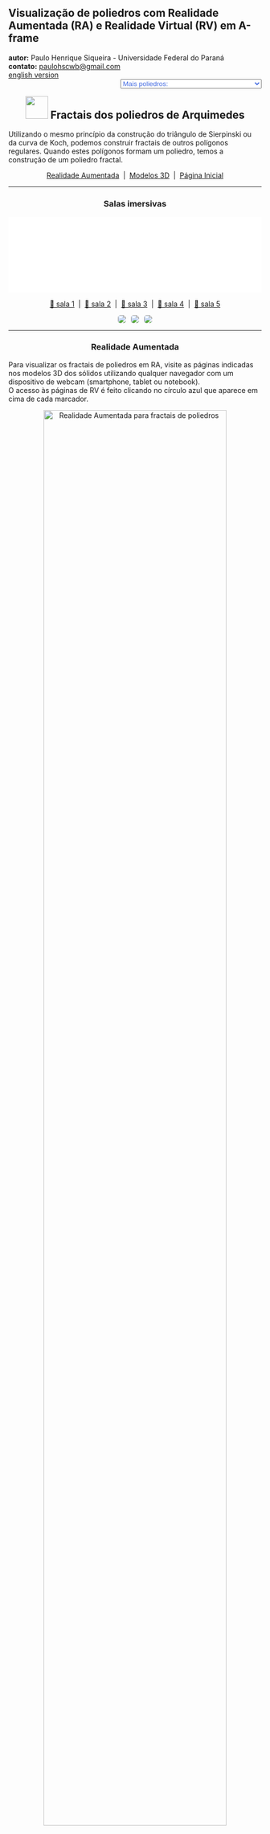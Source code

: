 <link rel="stylesheet" href="../../scripts/style.css">
<meta charset="utf-8">
<link rel="icon" type="image/png" href="../vr/salas/imagens/icone.png">
<h2>Visualização de poliedros com Realidade Aumentada (RA) e Realidade Virtual (RV) em A-frame</h2>
<b>autor:</b> Paulo Henrique Siqueira - Universidade Federal do Paraná
<br><b>contato:</b> <a href="#"> paulohscwb@gmail.com </a>
<br><a href="https://paulohscwb.github.io/polyhedra2/fractalarchimedean/">english version</a>
<form style="margin: 0 auto; float:right; text-align:right; width:100%; margin-bottom:15px;">
	<select id="url" onchange="urlHandler(this.value)" style="color:royalblue;">
		<option disabled selected>Mais poliedros:</option>
		<option value="../../ArchimedeanCatalanHulls/pt-br/">Cascos convexos de Arquimedes e Catalan</option>
		<option value="../../fractalplatonic/pt-br/">Fractais dos poliedros de Platão</option>
		<option value="../../fractalnonconvex/pt-br/">Fractais dos poliedros não convexos</option>
		<option disabled value="../../fractalarchimedean/pt-br/">Fractais dos poliedros de Arquimedes</option>
		<option value="../../chamfered/pt-br/">Poliedros chanfrados</option>
		<option value="../../propellor/pt-br/">Poliedros de hélice</option>
		<option value="../../diamonds/pt-br/">Poliedros de diamante</option>
	</select>
</form>
<script>
function urlHandler(value) {                               
    window.location.assign(`${value}`);
}
</script>

<p id="p1"></p>
  <h2 align="center"><img src="../vr/salas/imagens/icone.png" style="margin-bottom:-10px" width="45"> Fractais dos poliedros de Arquimedes</h2>
  Utilizando o mesmo princípio da construção do triângulo de Sierpinski ou da curva de Koch, podemos construir fractais de outros polígonos regulares. Quando estes polígonos formam um poliedro, temos a construção de um poliedro fractal.

 <p align="center"><a href="#ra">Realidade Aumentada</a><span>&nbsp;&nbsp;|&nbsp;&nbsp;</span><a href="#m3d">Modelos 3D</a><span>&nbsp;&nbsp;|&nbsp;&nbsp;</span><a href="../../pt-br/">Página Inicial</a></p>
<hr>
 <h3 align="center">Salas imersivas</h3>
  <div class="embed-container"><iframe width="100%" src="../sala1.htm" title="Sala Imersiva de fractais de poliedros" frameborder="0" loading="lazy"></iframe></div>
  <p align="center"><a href="../sala1.htm" target="_blank">&#x1f517; sala 1</a><span>&nbsp;&nbsp;|&nbsp;&nbsp;</span><a href="../sala2.htm" target="_blank">&#x1f517; sala 2</a><span>&nbsp;&nbsp;|&nbsp;&nbsp;</span><a href="../sala3.htm" target="_blank">&#x1f517; sala 3</a><span>&nbsp;&nbsp;|&nbsp;&nbsp;</span><a href="../sala4.htm" target="_blank">&#x1f517; sala 4</a><span>&nbsp;&nbsp;|&nbsp;&nbsp;</span><a href="../sala5.htm" target="_blank">&#x1f517; sala 5</a></p>
  <p align="center"><img src="../../../cotadas/videos/frac_arq1.gif" style="max-width: 31.5%; border-radius:5px; margin-right:2%" loading="lazy"/><img src="../../../cotadas/videos/frac_arq2.gif" style="max-width: 31.5%; border-radius:5px; margin-right:2%" loading="lazy"/><img src="../../../cotadas/videos/frac_arq3.gif" style="max-width: 31.5%; border-radius:5px" loading="lazy"/></p>
  <hr>
  <h3 id="ra" align="center">Realidade Aumentada</h3>
  Para visualizar os fractais de poliedros em RA, visite as páginas indicadas nos modelos 3D dos sólidos utilizando qualquer navegador com um dispositivo de webcam (smartphone, tablet ou notebook).
<br>O acesso às páginas de RV é feito clicando no círculo azul que aparece em cima de cada marcador.
<p align="center"><img style="border-radius:7px;" alt="Realidade Aumentada para fractais de poliedros" src="../ar/example.jpg" width="85%"></p>
<p align="center"><img src="../ar/fractalarchimedean.gif" alt="Realidade Aumentada para fractais de poliedros" style="max-width: 92%; border-radius:5px;" loading="lazy"/></p>
<hr>
<h3 id="m3d" align="center">Modelos 3D</h3>
<!-- <iframe width="560" height="315" style="max-width:100%" src="https://www.youtube.com/embed/videoseries?list=PLy0I_lGW8HxXIEDyrj14E7sqOR33oFOdr" title="YouTube video player" frameborder="0" allow="accelerometer; autoplay; clipboard-write; encrypted-media; gyroscope; picture-in-picture; web-share" allowfullscreen></iframe> -->
<h4>1. Fractal do cuboctaedro</h4>
<a href="../vr/FractalCuboctahedron.htm" target="_blank" title="modelo 3D" class="fotoA"><img src="../ar/31A.png" class="foto" alt="Fractal do cuboctaedro"></a><img src="../ar/31.png" class="qr">
 <br><br>Aplicando-se o princípio de construção da curva de Sierpinski nos vértices das faces quadradas do cuboctaedro, obtemos um fractal do cuboctaedro. Na primeira ordem de construção do fractal, construímos um novo sólido em cada vértice do poliedro original. Neste exemplo, temos as representações do sólido nas ordens 0, 1, 2 e 3.
 <table>
	<tr>
		<th>ordem</th>
		<th>poliedros</th>
		<th>faces</th>
		<th>arestas</th>
		<th>vértices</th>
	</tr>
	<tr>
		<td>0</td>
		<td>1</td>
		<td>14</td>
		<td>24</td>
		<td>12</td>
	</tr>
	<tr>
		<td>1</td>
		<td>12</td>
		<td>168</td>
		<td>288</td>
		<td>144</td>
	</tr>
	<tr>
		<td>2</td>
		<td>144</td>
		<td>2016</td>
		<td>3456</td>
		<td>1728</td>
	</tr>
	<tr>
		<td>3</td>
		<td>1728</td>
		<td>24192</td>
		<td>41472</td>
		<td>20736</td>
	</tr>
 </table>
 <a href="../ra.html" class="raAR" title="Realidade aumentada" target="_blank"></a>
<hr>
<h4>2. Fractal do icosidodecaedro</h4>
<a href="../vr/FractalIcosidodecahedron.htm" target="_blank" title="modelo 3D" class="fotoA"><img src="../ar/32A.png" class="foto" alt="Fractal do icosidodecaedro"></a><img src="../ar/32.png" class="qr">
 <br><br>Aplicando-se o princípio de construção da curva de Koch nas faces triangulares do icosidodecaedro, obtemos um fractal do icosidodecaedro. Na primeira ordem de construção do fractal, construímos um novo sólido em cada face triangular do poliedro original. Neste exemplo, temos as representações do sólido nas ordens 0, 1, 2 e 3.
 <table>
	<tr>
		<th>ordem</th>
		<th>poliedros</th>
		<th>faces</th>
		<th>arestas</th>
		<th>vértices</th>
	</tr>
	<tr>
		<td>0</td>
		<td>1</td>
		<td>32</td>
		<td>60</td>
		<td>30</td>
	</tr>
	<tr>
		<td>1</td>
		<td>21</td>
		<td>672</td>
		<td>1260</td>
		<td>630</td>
	</tr>
	<tr>
		<td>2</td>
		<td>441</td>
		<td>14112</td>
		<td>26460</td>
		<td>13230</td>
	</tr>
	<tr>
		<td>3</td>
		<td>9261</td>
		<td>296352</td>
		<td>555660</td>
		<td>277830</td>
	</tr>
 </table>
 <a href="../ra.html" class="raAR" title="Realidade aumentada" target="_blank"></a>
<hr>
<h4>3. Fractal do rombicosidodecaedro</h4>
<a href="../vr/FractalRhombicosidodecahedron.htm" target="_blank" title="modelo 3D" class="fotoA"><img src="../ar/33A.png" class="foto" alt="Fractal do rombicosidodecaedro"></a><img src="../ar/33.png" class="qr">
 <br><br>Aplicando-se o princípio de construção da curva de Koch nas faces pentagonais do rombicosidodecaedro, obtemos um fractal do rombicosidodecaedro. Na primeira ordem de construção do fractal, construímos um novo sólido em cada face pentagonal do poliedro original. Neste exemplo, temos as representações do sólido nas ordens 0, 1, 2 e 3.
 <table>
	<tr>
		<th>ordem</th>
		<th>poliedros</th>
		<th>faces</th>
		<th>arestas</th>
		<th>vértices</th>
	</tr>
	<tr>
		<td>0</td>
		<td>1</td>
		<td>62</td>
		<td>120</td>
		<td>60</td>
	</tr>
	<tr>
		<td>1</td>
		<td>13</td>
		<td>806</td>
		<td>1560</td>
		<td>780</td>
	</tr>
	<tr>
		<td>2</td>
		<td>169</td>
		<td>10478</td>
		<td>20280</td>
		<td>10140</td>
	</tr>
	<tr>
		<td>3</td>
		<td>2197</td>
		<td>136214</td>
		<td>263640</td>
		<td>131820</td>
	</tr>
 </table>
 <a href="../ra.html" class="raAR" title="Realidade aumentada" target="_blank"></a>
<hr>
<h4>4. Fractal do rombicuboctaedro</h4>
<a href="../vr/FractalRhombicuboctahedron.htm" target="_blank" title="modelo 3D" class="fotoA"><img src="../ar/34A.png" class="foto" alt="Fractal do rombicuboctaedro"></a><img src="../ar/34.png" class="qr">
 <br><br>Aplicando-se o princípio de construção da curva de Koch nas faces triangulares do rombicuboctaedro, obtemos um fractal do rombicuboctaedro. Na primeira ordem de construção do fractal, construímos um novo sólido em cada face triangular do poliedro original. Neste exemplo, temos as representações do sólido nas ordens 0, 1, 2 e 3.
 <table>
	<tr>
		<th>ordem</th>
		<th>poliedros</th>
		<th>faces</th>
		<th>arestas</th>
		<th>vértices</th>
	</tr>
	<tr>
		<td>0</td>
		<td>1</td>
		<td>26</td>
		<td>48</td>
		<td>24</td>
	</tr>
	<tr>
		<td>1</td>
		<td>9</td>
		<td>234</td>
		<td>432</td>
		<td>216</td>
	</tr>
	<tr>
		<td>2</td>
		<td>81</td>
		<td>2106</td>
		<td>3888</td>
		<td>1944</td>
	</tr>
	<tr>
		<td>3</td>
		<td>729</td>
		<td>18954</td>
		<td>34992</td>
		<td>17496</td>
	</tr>
 </table>
 <a href="../ra1.html" class="raAR" title="Realidade aumentada" target="_blank"></a>
<hr>
<h4>5. Fractal do cubo snub</h4>
<a href="../vr/FractalSnubCube.htm" target="_blank" title="modelo 3D" class="fotoA"><img src="../ar/35A.png" class="foto" alt="Fractal do cubo snub"></a><img src="../ar/35.png" class="qr">
 <br><br>Aplicando-se o princípio de construção da curva de Koch nas faces quadradas do cubo snub, obtemos um fractal do cubo snub. Na primeira ordem de construção do fractal, construímos um novo sólido em cada face quadrada do poliedro original. Neste exemplo, temos as representações do sólido nas ordens 0, 1, 2, e 4.
 <table>
	<tr>
		<th>ordem</th>
		<th>poliedros</th>
		<th>faces</th>
		<th>arestas</th>
		<th>vértices</th>
	</tr>
	<tr>
		<td>0</td>
		<td>1</td>
		<td>38</td>
		<td>60</td>
		<td>24</td>
	</tr>
	<tr>
		<td>1</td>
		<td>7</td>
		<td>266</td>
		<td>420</td>
		<td>168</td>
	</tr>
	<tr>
		<td>2</td>
		<td>49</td>
		<td>1862</td>
		<td>2940</td>
		<td>1176</td>
	</tr>
	<tr>
		<td>3</td>
		<td>343</td>
		<td>13034</td>
		<td>20580</td>
		<td>8232</td>
	</tr>
	<tr>
		<td>4</td>
		<td>2401</td>
		<td>91238</td>
		<td>144060</td>
		<td>57624</td>
	</tr>
 </table>
 <a href="../ra1.html" class="raAR" title="Realidade aumentada" target="_blank"></a>
<hr>
<h4>6. Fractal do dodecaedro snub</h4>
<a href="../vr/FractalSnubDodecahedron.htm" target="_blank" title="modelo 3D" class="fotoA"><img src="../ar/36A.png" class="foto" alt="Fractal do dodecaedro snub"></a><img src="../ar/36.png" class="qr">
 <br><br>Aplicando-se o princípio de construção da curva de Koch nas faces pentagonais do dodecaedro snub, obtemos um fractal do dodecaedro snub. Na primeira ordem de construção do fractal, construímos um novo sólido em cada face pentagonal do poliedro original. Neste exemplo, temos as representações do sólido nas ordens 0, 1, 2 e 3.
 <table>
	<tr>
		<th>ordem</th>
		<th>poliedros</th>
		<th>faces</th>
		<th>arestas</th>
		<th>vértices</th>
	</tr>
	<tr>
		<td>0</td>
		<td>1</td>
		<td>92</td>
		<td>150</td>
		<td>60</td>
	</tr>
	<tr>
		<td>1</td>
		<td>13</td>
		<td>1196</td>
		<td>1950</td>
		<td>780</td>
	</tr>
	<tr>
		<td>2</td>
		<td>169</td>
		<td>15548</td>
		<td>25350</td>
		<td>10140</td>
	</tr>
	<tr>
		<td>3</td>
		<td>2197</td>
		<td>202124</td>
		<td>329550</td>
		<td>131820</td>
	</tr>
 </table>
 <a href="../ra1.html" class="raAR" title="Realidade aumentada" target="_blank"></a>
<hr>
<h4>7. Fractal do cuboctaedro truncado</h4>
<a href="../vr/FractalTruncatedCuboctahedron.htm" target="_blank" title="modelo 3D" class="fotoA"><img src="../ar/38A.png" class="foto" alt="Fractal do cuboctaedro truncado"></a><img src="../ar/38.png" class="qr">
 <br><br>Aplicando-se o princípio de construção da curva de Koch nas faces quadradas do cuboctaedro truncado, obtemos um fractal do cuboctaedro truncado. Na primeira ordem de construção do fractal, construímos um novo sólido em cada face quadrada do poliedro original. Neste exemplo, temos as representações do sólido nas ordens 0, 1, 2 e 3.
 <table>
	<tr>
		<th>ordem</th>
		<th>poliedros</th>
		<th>faces</th>
		<th>arestas</th>
		<th>vértices</th>
	</tr>
	<tr>
		<td>0</td>
		<td>1</td>
		<td>26</td>
		<td>72</td>
		<td>48</td>
	</tr>
	<tr>
		<td>1</td>
		<td>13</td>
		<td>338</td>
		<td>936</td>
		<td>624</td>
	</tr>
	<tr>
		<td>2</td>
		<td>169</td>
		<td>4394</td>
		<td>12168</td>
		<td>8112</td>
	</tr>
	<tr>
		<td>3</td>
		<td>2197</td>
		<td>57122</td>
		<td>158184</td>
		<td>105456</td>
	</tr>
 </table>
 <a href="../ra1.html" class="raAR" title="Realidade aumentada" target="_blank"></a>
<hr>
<h4>8. Fractal do cubo truncado</h4>
<a href="../vr/FractalTruncatedCube.htm" target="_blank" title="modelo 3D" class="fotoA"><img src="../ar/37A.png" class="foto" alt="Fractal do cubo truncado"></a><img src="../ar/37.png" class="qr">
 <br><br>Aplicando-se o princípio de construção da curva de Koch nas faces triangulares do cubo truncado, obtemos um fractal do cubo truncado. Na primeira ordem de construção do fractal, construímos um novo sólido em cada face triangular do poliedro original. Neste exemplo, temos as representações do sólido nas ordens 0, 1, 2 e 3.
 <table>
	<tr>
		<th>ordem</th>
		<th>poliedros</th>
		<th>faces</th>
		<th>arestas</th>
		<th>vértices</th>
	</tr>
	<tr>
		<td>0</td>
		<td>1</td>
		<td>14</td>
		<td>36</td>
		<td>24</td>
	</tr>
	<tr>
		<td>1</td>
		<td>9</td>
		<td>126</td>
		<td>324</td>
		<td>216</td>
	</tr>
	<tr>
		<td>2</td>
		<td>81</td>
		<td>1134</td>
		<td>2916</td>
		<td>1944</td>
	</tr>
	<tr>
		<td>3</td>
		<td>729</td>
		<td>10206</td>
		<td>26244</td>
		<td>17496</td>
	</tr>
 </table>
 <a href="../ra2.html" class="raAR" title="Realidade aumentada" target="_blank"></a>
<hr>
<h4>9. Fractal do dodecaedro truncado</h4>
<a href="../vr/FractalTruncatedDodecahedron.htm" target="_blank" title="modelo 3D" class="fotoA"><img src="../ar/39A.png" class="foto" alt="Fractal do dodecaedro truncado"></a><img src="../ar/39.png" class="qr">
 <br><br>Aplicando-se o princípio de construção da curva de Koch nas faces triangulares do dodecaedro truncado, obtemos um fractal do dodecaedro truncado. Na primeira ordem de construção do fractal, construímos um novo sólido em cada face triangular do poliedro original. Neste exemplo, temos as representações do sólido nas ordens 0, 1, 2 e 3.
 <table>
	<tr>
		<th>ordem</th>
		<th>poliedros</th>
		<th>faces</th>
		<th>arestas</th>
		<th>vértices</th>
	</tr>
	<tr>
		<td>0</td>
		<td>1</td>
		<td>32</td>
		<td>150</td>
		<td>60</td>
	</tr>
	<tr>
		<td>1</td>
		<td>21</td>
		<td>672</td>
		<td>3150</td>
		<td>1260</td>
	</tr>
	<tr>
		<td>2</td>
		<td>441</td>
		<td>14112</td>
		<td>66150</td>
		<td>26460</td>
	</tr>
	<tr>
		<td>3</td>
		<td>9261</td>
		<td>296352</td>
		<td>1389150</td>
		<td>555660</td>
	</tr>
 </table>
 <a href="../ra2.html" class="raAR" title="Realidade aumentada" target="_blank"></a>
<hr>
<h4>10. Fractal do icosaedro truncado</h4>
<a href="../vr/FractalTruncatedIcosahedron.htm" target="_blank" title="modelo 3D" class="fotoA"><img src="../ar/40A.png" class="foto" alt="Fractal do icosaedro truncado"></a><img src="../ar/40.png" class="qr">
 <br><br>Aplicando-se o princípio de construção da curva de Koch nas faces pentagonais do icosaedro truncado, obtemos um fractal do icosaedro truncado. Na primeira ordem de construção do fractal, construímos um novo sólido em cada face pentagonal do poliedro original. Neste exemplo, temos as representações do sólido nas ordens 0, 1, 2 e 3.
 <table>
	<tr>
		<th>ordem</th>
		<th>poliedros</th>
		<th>faces</th>
		<th>arestas</th>
		<th>vértices</th>
	</tr>
	<tr>
		<td>0</td>
		<td>1</td>
		<td>32</td>
		<td>90</td>
		<td>60</td>
	</tr>
	<tr>
		<td>1</td>
		<td>13</td>
		<td>416</td>
		<td>1170</td>
		<td>780</td>
	</tr>
	<tr>
		<td>2</td>
		<td>169</td>
		<td>5408</td>
		<td>15210</td>
		<td>10140</td>
	</tr>
	<tr>
		<td>3</td>
		<td>2197</td>
		<td>70304</td>
		<td>197730</td>
		<td>131820</td>
	</tr>
 </table>
 <a href="../ra2.html" class="raAR" title="Realidade aumentada" target="_blank"></a>
 <p class="topop"><a href="#p1" class="topo">voltar ao topo</a></p>
<hr>
<h4>11. Fractal do icosidodecaedro truncado</h4>
<a href="../vr/FractalTruncatedIcosidodecahedron.htm" target="_blank" title="modelo 3D" class="fotoA"><img src="../ar/41A.png" class="foto" alt="Fractal do icosidodecaedro truncado"></a><img src="../ar/41.png" class="qr">
 <br><br>Aplicando-se o princípio de construção da curva de Koch nas faces decagonais do icosidodecaedro truncado, obtemos um fractal do icosidodecaedro truncado. Na primeira ordem de construção do fractal, construímos um novo sólido em cada face decagonal do poliedro original. Neste exemplo, temos as representações do sólido nas ordens 0, 1, 2 e 3.
 <table>
	<tr>
		<th>ordem</th>
		<th>poliedros</th>
		<th>faces</th>
		<th>arestas</th>
		<th>vértices</th>
	</tr>
	<tr>
		<td>0</td>
		<td>1</td>
		<td>62</td>
		<td>180</td>
		<td>120</td>
	</tr>
	<tr>
		<td>1</td>
		<td>13</td>
		<td>806</td>
		<td>2340</td>
		<td>1560</td>
	</tr>
	<tr>
		<td>2</td>
		<td>169</td>
		<td>10478</td>
		<td>30420</td>
		<td>20280</td>
	</tr>
	<tr>
		<td>3</td>
		<td>2197</td>
		<td>136214</td>
		<td>395460</td>
		<td>263640</td>
	</tr>
 </table>
 <a href="../ra3.html" class="raAR" title="Realidade aumentada" target="_blank"></a>
<hr>
<h4>12. Fractal do octaedro truncado</h4>
<a href="../vr/FractalTruncatedOctahedron.htm" target="_blank" title="modelo 3D" class="fotoA"><img src="../ar/42A.png" class="foto" alt="Fractal do octaedro truncado"></a><img src="../ar/42.png" class="qr">
 <br><br>Aplicando-se o princípio de construção da curva de Koch nas faces quadradas do octaedro truncado, obtemos um fractal do octaedro truncado. Na primeira ordem de construção do fractal, construímos um novo sólido em cada face quadrada do poliedro original. Neste exemplo, temos as representações do sólido nas ordens 0, 1, 2 e 3.
 <table>
	<tr>
		<th>ordem</th>
		<th>poliedros</th>
		<th>faces</th>
		<th>arestas</th>
		<th>vértices</th>
	</tr>
	<tr>
		<td>0</td>
		<td>1</td>
		<td>14</td>
		<td>36</td>
		<td>24</td>
	</tr>
	<tr>
		<td>1</td>
		<td>7</td>
		<td>98</td>
		<td>252</td>
		<td>168</td>
	</tr>
	<tr>
		<td>2</td>
		<td>49</td>
		<td>686</td>
		<td>1764</td>
		<td>1176</td>
	</tr>
	<tr>
		<td>3</td>
		<td>343</td>
		<td>4802</td>
		<td>12348</td>
		<td>8232</td>
	</tr>
	<tr>
		<td>4</td>
		<td>2401</td>
		<td>33614</td>
		<td>86436</td>
		<td>57624</td>
	</tr>
 </table>
 <a href="../ra3.html" class="raAR" title="Realidade aumentada" target="_blank"></a>
<hr>
<h4>13. Fractal do tetraedro truncado</h4>
<a href="../vr/FractalTruncatedTetrahedron.htm" target="_blank" title="modelo 3D" class="fotoA"><img src="../ar/43A.png" class="foto" alt="Fractal do tetraedro truncado"></a><img src="../ar/43.png" class="qr">
 <br><br>Aplicando-se o princípio de construção do triângulo de Sierpinski nos vértices das faces triangulares do tetraedro truncado, obtemos um fractal do tetraedro truncado. Na primeira ordem de construção do fractal, construímos um novo sólido em cada vértice do poliedro original. Neste exemplo, temos as representações do sólido nas ordens 0, 1, 2 e 3.
 <table>
	<tr>
		<th>ordem</th>
		<th>poliedros</th>
		<th>faces</th>
		<th>arestas</th>
		<th>vértices</th>
	</tr>
	<tr>
		<td>0</td>
		<td>1</td>
		<td>8</td>
		<td>18</td>
		<td>12</td>
	</tr>
	<tr>
		<td>1</td>
		<td>12</td>
		<td>96</td>
		<td>216</td>
		<td>144</td>
	</tr>
	<tr>
		<td>2</td>
		<td>144</td>
		<td>1152</td>
		<td>2592</td>
		<td>1728</td>
	</tr>
	<tr>
		<td>3</td>
		<td>1728</td>
		<td>13824</td>
		<td>31104</td>
		<td>20736</td>
	</tr>
 </table>
 <a href="../ra3.html" class="raAR" title="Realidade aumentada" target="_blank"></a>
 <hr>
<h4>14. Esponja Menger: Cubo snub</h4>
<a href="../vr/FractalSnubCube1.htm" target="_blank" title="modelo 3D" class="fotoA"><img src="../ar/44A.png" class="foto" alt="Esponja Menger - Cubo snub"></a><img src="../ar/44.png" class="qr">
 <br><br>Aplicando-se o princípio de construção do tapete de Sierpinski nas 6 faces quadradas do cubo snub, obtemos um cubo snub fractal. Na primeira ordem de construção do fractal, construímos 8 novos sólidos em cada face quadrada do poliedro original, todas com ⅓ da medida da aresta do cubo snub. Neste exemplo, temos as representações do sólido nas ordens 0, 1, 2 e 3.
 <a href="../ra4.html" class="raAR" title="Realidade aumentada" target="_blank"></a>
 <hr>
<h4>15. Cruz de Menger - Jerusalém: Cubo snub v1</h4>
<a href="../vr/FractalSnubCube2.htm" target="_blank" title="modelo 3D" class="fotoA"><img src="../ar/45A.png" class="foto" alt="cruz de Menger - Jerusalém - Cubo snub"></a><img src="../ar/45.png" class="qr">
 <br><br>Considere um cubo snub. Podemos aumentar os tamanhos das arestas dos cubos snub dos cantos e diminuir os tamanhos das arestas dos cubos snub intermediários para revelar uma cruz. Nesta versão, temos 8 cubos snub homotéticos com proporção de &#8534; e 12 cubos snub homotéticos com proporção de &#8533;.
 <a href="../ra4.html" class="raAR" title="Realidade aumentada" target="_blank"></a>
 <hr>
<h4>16. Cruz de Menger - Jerusalém: Cubo snub v2</h4>
<a href="../vr/FractalSnubCube3.htm" target="_blank" title="modelo 3D" class="fotoA"><img src="../ar/46A.png" class="foto" alt="cruz de Menger - Jerusalém - Cubo snub"></a><img src="../ar/46.png" class="qr">
 <br><br>Considere um cubo snub. Podemos aumentar os tamanhos das arestas dos cubos snub dos cantos e diminuir os tamanhos das arestas dos cubos snub intermediários para revelar uma cruz. Nesta versão, temos 8 cubos snub homotéticos com proporção de &#8730;2 - 1 e 12 cubos snub homotéticos com proporção de (&#8730;2 - 1)&#xb2;.
 <a href="../ra4a.html" class="raAR" title="Realidade aumentada" target="_blank"></a>
 <hr>
<h4>17. Floco de neve Mosely: Cubo snub</h4>
<a href="../vr/FractalSnubCube4.htm" target="_blank" title="modelo 3D" class="fotoA"><img src="../ar/47A.png" class="foto" alt="Floco de neve Mosely: Cubo snub"></a><img src="../ar/47.png" class="qr">
 <br><br>O floco de neve Mosely é um tipo de fractal Sierpinski-Menger obtido em duas variantes pela operação usada na criação do floco de neve Sierpinski-Menger. Neste caso, removemos oito cubos snub dos cantos e o cubo snub central em cada iteração.
 <a href="../ra4a.html" class="raAR" title="Realidade aumentada" target="_blank"></a>
 <hr>
<h4>18. Esponja Menger: Cubo truncado</h4>
<a href="../vr/FractalTruncatedCube1.htm" target="_blank" title="modelo 3D" class="fotoA"><img src="../ar/48A.png" class="foto" alt="Esponja Menger - Cubo truncado"></a><img src="../ar/48.png" class="qr">
 <br><br>Aplicando-se o princípio de construção do tapete de Sierpinski nas 6 faces octogonais do cubo truncado, obtemos um cubo truncado fractal. Na primeira ordem de construção do fractal, construímos 8 novos sólidos em cada face octogonal do poliedro original, todas com ⅓ da medida da aresta do cubo truncado. Neste exemplo, temos as representações do sólido nas ordens 0, 1, 2 e 3.
 <a href="../ra5.html" class="raAR" title="Realidade aumentada" target="_blank"></a>
 <hr>
<h4>19. Cruz de Menger - Jerusalém: Cubo truncado v1</h4>
<a href="../vr/FractalTruncatedCube2.htm" target="_blank" title="modelo 3D" class="fotoA"><img src="../ar/49A.png" class="foto" alt="cruz de Menger - Jerusalém - Cubo truncado"></a><img src="../ar/49.png" class="qr">
 <br><br>Considere um cubo truncado. Podemos aumentar os tamanhos das arestas dos cubos truncados dos cantos e diminuir os tamanhos das arestas dos cubos truncados intermediários para revelar uma cruz. Nesta versão, temos 8 cubos truncados homotéticos com proporção de &#8534; e 12 cubos truncados homotéticos com proporção de &#8533;.
 <a href="../ra5.html" class="raAR" title="Realidade aumentada" target="_blank"></a>
 <hr>
<h4>20. Cruz de Menger - Jerusalém: Cubo truncado v2</h4>
<a href="../vr/FractalTruncatedCube3.htm" target="_blank" title="modelo 3D" class="fotoA"><img src="../ar/50A.png" class="foto" alt="cruz de Menger - Jerusalém - Cubo truncado"></a><img src="../ar/50.png" class="qr">
 <br><br>Considere um cubo truncado. Podemos aumentar os tamanhos das arestas dos cubos truncados dos cantos e diminuir os tamanhos das arestas dos cubos truncados intermediários para revelar uma cruz. Nesta versão, temos 8 cubos truncados homotéticos com proporção de &#8730;2 - 1 e 12 cubos truncados homotéticos com proporção de (&#8730;2 - 1)&#xb2;.
 <a href="../ra5a.html" class="raAR" title="Realidade aumentada" target="_blank"></a>
 <p class="topop"><a href="#p1" class="topo">voltar ao topo</a></p>
 <hr>
<h4>21. Floco de neve Mosely: Cubo truncado</h4>
<a href="../vr/FractalTruncatedCube4.htm" target="_blank" title="modelo 3D" class="fotoA"><img src="../ar/51A.png" class="foto" alt="Floco de neve Mosely: Cubo truncado"></a><img src="../ar/51.png" class="qr">
 <br><br>O floco de neve Mosely é um tipo de fractal Sierpinski-Menger obtido em duas variantes pela operação usada na criação do floco de neve Sierpinski-Menger. Neste caso, removemos oito cubos truncados dos cantos e o cubo truncado central em cada iteração.
 <a href="../ra5a.html" class="raAR" title="Realidade aumentada" target="_blank"></a>
 <hr>
<h4>22. Esponja Menger: Rombicuboctaedro</h4>
<a href="../vr/FractalRhombicuboctahedron1.htm" target="_blank" title="modelo 3D" class="fotoA"><img src="../ar/52A.png" class="foto" alt="Esponja Menger - rombicuboctaedro"></a><img src="../ar/52.png" class="qr">
 <br><br>Aplicando-se o princípio de construção do tapete de Sierpinski em 6 faces quadradas do rombicuboctaedro, obtemos um rombicuboctaedro fractal. Na primeira ordem de construção do fractal, construímos 8 novos sólidos nas faces quadradas do poliedro original, todas com ⅓ da medida da aresta do rombicuboctaedro. Neste exemplo, temos as representações do sólido nas ordens 0, 1, 2 e 3.
 <a href="../ra6.html" class="raAR" title="Realidade aumentada" target="_blank"></a>
 <hr>
<h4>23. Cruz de Menger - Jerusalém: Rombicuboctaedro v1</h4>
<a href="../vr/FractalRhombicuboctahedron2.htm" target="_blank" title="modelo 3D" class="fotoA"><img src="../ar/53A.png" class="foto" alt="cruz de Menger - Jerusalém - rombicuboctaedro"></a><img src="../ar/53.png" class="qr">
 <br><br>Considere um rombicuboctaedro. Podemos aumentar os tamanhos das arestas dos rombicuboctaedros dos cantos e diminuir os tamanhos das arestas dos rombicuboctaedros intermediários para revelar uma cruz. Nesta versão, temos 8 rombicuboctaedros homotéticos com proporção de &#8534; e 12 rombicuboctaedros homotéticos com proporção de &#8533;.
 <a href="../ra6.html" class="raAR" title="Realidade aumentada" target="_blank"></a>
 <hr>
<h4>24. Cruz de Menger - Jerusalém: Rombicuboctaedro v2</h4>
<a href="../vr/FractalRhombicuboctahedron3.htm" target="_blank" title="modelo 3D" class="fotoA"><img src="../ar/54A.png" class="foto" alt="cruz de Menger - Jerusalém - rombicuboctaedro"></a><img src="../ar/54.png" class="qr">
 <br><br>Considere um rombicuboctaedro. Podemos aumentar os tamanhos das arestas dos rombicuboctaedros dos cantos e diminuir os tamanhos das arestas dos rombicuboctaedros intermediários para revelar uma cruz. Nesta versão, temos 8 rombicuboctaedros homotéticos com proporção de &#8730;2 - 1 e 12 rombicuboctaedros homotéticos com proporção de (&#8730;2 - 1)&#xb2;.
 <a href="../ra6a.html" class="raAR" title="Realidade aumentada" target="_blank"></a>
 <hr>
<h4>25. Floco de neve Mosely: Rombicuboctaedro</h4>
<a href="../vr/FractalRhombicuboctahedron4.htm" target="_blank" title="modelo 3D" class="fotoA"><img src="../ar/55A.png" class="foto" alt="Floco de neve Mosely: rombicuboctaedro"></a><img src="../ar/55.png" class="qr">
 <br><br>O floco de neve Mosely é um tipo de fractal Sierpinski-Menger obtido em duas variantes pela operação usada na criação do floco de neve Sierpinski-Menger. Neste caso, removemos oito rombicuboctaedros dos cantos e o rombicuboctaedro central em cada iteração.
 <a href="../ra6a.html" class="raAR" title="Realidade aumentada" target="_blank"></a>
 <hr>
<h4>26. Esponja Menger: Cuboctaedro</h4>
<a href="../vr/FractalCuboctahedron1.htm" target="_blank" title="modelo 3D" class="fotoA"><img src="../ar/56A.png" class="foto" alt="Esponja Menger - Cuboctaedro"></a><img src="../ar/56.png" class="qr">
 <br><br>Aplicando-se o princípio de construção do tapete de Sierpinski nas 6 faces quadradas do cuboctaedro, obtemos um cuboctaedro fractal. Na primeira ordem de construção do fractal, construímos 8 novos sólidos nas faces quadradas do poliedro original, todas com ⅓ da medida da aresta do cuboctaedro. Neste exemplo, temos as representações do sólido nas ordens 0, 1, 2 e 3.
 <a href="../ra7.html" class="raAR" title="Realidade aumentada" target="_blank"></a>
 <hr>
<h4>27. Cruz de Menger - Jerusalém: Cuboctaedro v1</h4>
<a href="../vr/FractalCuboctahedron2.htm" target="_blank" title="modelo 3D" class="fotoA"><img src="../ar/57A.png" class="foto" alt="cruz de Menger - Jerusalém - Cuboctaedro"></a><img src="../ar/57.png" class="qr">
 <br><br>Considere um cuboctaedro. Podemos aumentar os tamanhos das arestas dos cuboctaedros dos cantos e diminuir os tamanhos das arestas dos cuboctaedros intermediários para revelar uma cruz. Nesta versão, temos 8 cuboctaedros homotéticos com proporção de &#8534; e 12 cuboctaedros homotéticos com proporção de &#8533;.
 <a href="../ra7.html" class="raAR" title="Realidade aumentada" target="_blank"></a>
 <hr>
<h4>28. Cruz de Menger - Jerusalém: Cuboctaedro v2</h4>
<a href="../vr/FractalCuboctahedron3.htm" target="_blank" title="modelo 3D" class="fotoA"><img src="../ar/58A.png" class="foto" alt="cruz de Menger - Jerusalém - Cuboctaedro"></a><img src="../ar/58.png" class="qr">
 <br><br>Considere um cuboctaedro. Podemos aumentar os tamanhos das arestas dos cuboctaedros dos cantos e diminuir os tamanhos das arestas dos cuboctaedros intermediários para revelar uma cruz. Nesta versão, temos 8 cuboctaedros homotéticos com proporção de &#8730;2 - 1 e 12 cuboctaedros homotéticos com proporção de (&#8730;2 - 1)&#xb2;.
 <a href="../ra7a.html" class="raAR" title="Realidade aumentada" target="_blank"></a>
 <hr>
<h4>29. Floco de neve Mosely: Cuboctaedro</h4>
<a href="../vr/FractalCuboctahedron4.htm" target="_blank" title="modelo 3D" class="fotoA"><img src="../ar/59A.png" class="foto" alt="Floco de neve Mosely: cuboctaedro"></a><img src="../ar/59.png" class="qr">
 <br><br>O floco de neve Mosely é um tipo de fractal Sierpinski-Menger obtido em duas variantes pela operação usada na criação do floco de neve Sierpinski-Menger. Neste caso, removemos oito cuboctaedros dos cantos e o cuboctaedro central em cada iteração.
 <a href="../ra7a.html" class="raAR" title="Realidade aumentada" target="_blank"></a>
 <hr>
<h4>30. Esponja Menger: Cuboctaedro truncado</h4>
<a href="../vr/FractalTruncatedCuboctahedron1.htm" target="_blank" title="modelo 3D" class="fotoA"><img src="../ar/60A.png" class="foto" alt="Esponja Menger - Cuboctaedro truncado"></a><img src="../ar/60.png" class="qr">
 <br><br>Aplicando-se o princípio de construção do tapete de Sierpinski nas 6 faces octogonais do cuboctaedro truncado, obtemos um cuboctaedro truncado fractal. Na primeira ordem de construção do fractal, construímos 8 novos sólidos nas faces octogonais do poliedro original, todas com ⅓ da medida da aresta do cuboctaedro truncado. Neste exemplo, temos as representações do sólido nas ordens 0, 1, 2 e 3.
 <a href="../ra8.html" class="raAR" title="Realidade aumentada" target="_blank"></a>
 <p class="topop"><a href="#p1" class="topo">voltar ao topo</a></p>
 <hr>
<h4>31. Cruz de Menger - Jerusalém: Cuboctaedro truncado v1</h4>
<a href="../vr/FractalTruncatedCuboctahedron2.htm" target="_blank" title="modelo 3D" class="fotoA"><img src="../ar/61A.png" class="foto" alt="cruz de Menger - Jerusalém - Cuboctaedro truncado"></a><img src="../ar/61.png" class="qr">
 <br><br>Considere um cuboctaedro truncado. Podemos aumentar os tamanhos das arestas dos cuboctaedros truncados dos cantos e diminuir os tamanhos das arestas dos cuboctaedros truncados intermediários para revelar uma cruz. Nesta versão, temos 8 cuboctaedros truncados homotéticos com proporção de &#8534; e 12 cuboctaedros truncados homotéticos com proporção de &#8533;.
 <a href="../ra8.html" class="raAR" title="Realidade aumentada" target="_blank"></a>
 <hr>
<h4>32. Cruz de Menger - Jerusalém: Cuboctaedro truncado v2</h4>
<a href="../vr/FractalTruncatedCuboctahedron3.htm" target="_blank" title="modelo 3D" class="fotoA"><img src="../ar/62A.png" class="foto" alt="cruz de Menger - Jerusalém - Cuboctaedro truncado"></a><img src="../ar/62.png" class="qr">
 <br><br>Considere um cuboctaedro truncado. Podemos aumentar os tamanhos das arestas dos cuboctaedros truncados dos cantos e diminuir os tamanhos das arestas dos cuboctaedros truncados intermediários para revelar uma cruz. Nesta versão, temos 8 cuboctaedros truncados homotéticos com proporção de &#8730;2 - 1 e 12 cuboctaedros truncados homotéticos com proporção de (&#8730;2 - 1)&#xb2;.
 <a href="../ra8a.html" class="raAR" title="Realidade aumentada" target="_blank"></a>
 <hr>
<h4>33. Floco de neve Mosely: Cuboctaedro truncado</h4>
<a href="../vr/FractalTruncatedCuboctahedron4.htm" target="_blank" title="modelo 3D" class="fotoA"><img src="../ar/63A.png" class="foto" alt="Floco de neve Mosely: Cuboctaedro truncado"></a><img src="../ar/63.png" class="qr">
 <br><br>O floco de neve Mosely é um tipo de fractal Sierpinski-Menger obtido em duas variantes pela operação usada na criação do floco de neve Sierpinski-Menger. Neste caso, removemos oito cuboctaedros truncados dos cantos e o cuboctaedro truncado central em cada iteração.
 <a href="../ra8a.html" class="raAR" title="Realidade aumentada" target="_blank"></a>
<p class="topop"><a href="#p1" class="topo">voltar ao topo</a></p>
<hr>

<br><a rel="license" href="http://creativecommons.org/licenses/by-nc-nd/4.0/"><img alt="Licença Creative Commons" style="border-width:0" src="https://i.creativecommons.org/l/by-nc-nd/4.0/88x31.png" loading="lazy"/></a><br /><span xmlns:dct="http://purl.org/dc/terms/" property="dct:title">Archimedean polyhedra fractals - Visualization of polyhedra with Augmented Reality and Virtual Reality</span> de <a xmlns:cc="http://creativecommons.org/ns#" href="https://paulohscwb.github.io/polyhedra2/fractalarchimedean/pt-br/" property="cc:attributionName" rel="cc:attributionURL">Paulo Henrique Siqueira</a> está licenciado com uma Licença <a rel="license" href="http://creativecommons.org/licenses/by-nc-nd/4.0/">Creative Commons Atribuição-NãoComercial-SemDerivações 4.0 Internacional</a>.

<h4>Como citar este trabalho:</h4> 
<p>Siqueira, P.H., "Archimedean polyhedra fractals - Visualization of polyhedra with Augmented Reality and Virtual Reality". Disponível em: <https://paulohscwb.github.io/polyhedra2/fractalarchimedean/pt-br/>, Outubro de 2023.</p>
<!--<a target="_blank" href="https://doi.org/10.5281/zenodo.8272770"><img src="https://zenodo.org/badge/DOI/10.5281/zenodo.8272770.svg" alt="DOI"></a>-->
<br><br><b>Referências:</b>
<br>Weisstein, Eric W. "Archimedean Solid" From MathWorld-A Wolfram Web Resource. <a href="http://mathworld.wolfram.com/ArchimedeanSolid.html" target="_blank">http://mathworld.wolfram.com/ArchimedeanSolid.html</a>
<br>Weisstein, Eric W. "Platonic Solid" From MathWorld-A Wolfram Web Resource. <a href="http://mathworld.wolfram.com/PlatonicSolid.html" target="_blank">http://mathworld.wolfram.com/PlatonicSolid.html</a>
<br>Weisstein, Eric W. "Archimedean Dual" From MathWorld-A Wolfram Web Resource. <a href="https://mathworld.wolfram.com/ArchimedeanDual.html" target="_blank">https://mathworld.wolfram.com/ArchimedeanDual.html</a>
<br>Weisstein, Eric W. "Uniform Polyhedron." From MathWorld--A Wolfram Web Resource. <a href="https://mathworld.wolfram.com/UniformPolyhedron.html" target="_blank">https://mathworld.wolfram.com/UniformPolyhedron.html</a>
<br>Wikipedia <a href="https://en.wikipedia.org/wiki/Archimedean_solid" target="_blank">https://en.wikipedia.org/wiki/Archimedean_solid</a>
<br>Wikipedia <a href="https://en.wikipedia.org/wiki/en.wikipedia.org/wiki/Platonic_solid" target="_blank">https://en.wikipedia.org/wiki/Platonic_solid</a>
<br>McCooey, David I. "Visual Polyhedra". <a href="http://dmccooey.com/polyhedra/" target="_blank">http://dmccooey.com/polyhedra/</a>
